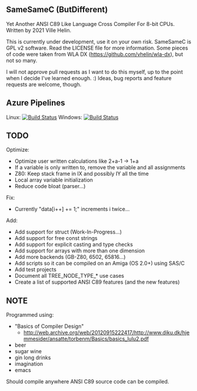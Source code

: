SameSameC (ButDifferent)
------------------------

Yet Another ANSI C89 Like Language Cross Compiler For 8-bit CPUs. Written by 2021 Ville Helin.

This is currently under development, use it on your own risk. SameSameC is
GPL v2 software. Read the LICENSE file for more information. Some pieces of
code were taken from WLA DX (https://github.com/vhelin/wla-dx), but not
so many.

I will not approve pull requests as I want to do this myself, up to the point
when I decide I've learned enough. :) Ideas, bug reports and feature requests
are welcome, though.


Azure Pipelines
---------------

Linux: [![Build Status](https://dev.azure.com/villehelin0486/villehelin/_apis/build/status/vhelin.SameSameC%20Linux?branchName=master)](https://dev.azure.com/villehelin0486/villehelin/_build/latest?definitionId=4&branchName=master)
Windows: [![Build Status](https://dev.azure.com/villehelin0486/villehelin/_apis/build/status/vhelin.SameSameC%20Windows?branchName=master)](https://dev.azure.com/villehelin0486/villehelin/_build/latest?definitionId=5&branchName=master)


TODO
----

Optimize:

- Optimize user written calculations like 2+a-1 -> 1+a
- If a variable is only written to, remove the variable and all assignments
- Z80: Keep stack frame in IX and possibly IY all the time
- Local array variable initialization
- Reduce code bloat (parser...)

Fix:

- Currently "data[i++] += 1;" increments i twice...

Add:

- Add support for struct (Work-In-Progress...)
- Add support for free const strings
- Add support for explicit casting and type checks
- Add support for arrays with more than one dimension
- Add more backends (GB-Z80, 6502, 65816...)
- Add scripts so it can be compiled on an Amiga (OS 2.0+) using SAS/C
- Add test projects
- Document all TREE_NODE_TYPE_* use cases
- Create a list of supported ANSI C89 features (and the new features)


NOTE
----

Programmed using:

- "Basics of Compiler Design"
  - http://web.archive.org/web/20120915222417/http://www.diku.dk/hjemmesider/ansatte/torbenm/Basics/basics_lulu2.pdf
- beer
- sugar wine
- gin long drinks
- imagination
- emacs

Should compile anywhere ANSI C89 source code can be compiled.
